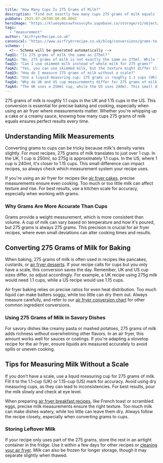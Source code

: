 ```yaml
---
title: "How Many Cups Is 275 Grams of Milk?"
description: "Find out exactly how many cups 275 grams of milk equals for perfect baking and cooking every time. Includes UK and US conversions!"
pubDate: 2025-07-26T00:00:00.000Z
heroImage: "https://klueoymssxwfnxsvcyhv.supabase.co/storage/v1/object/public/Shmucket/how-many-cups-is-275-grams-of-milk.png"
tags:
  - "measurement"
author: "AirFryerRecipe.co.uk"
canonical: "https://www.airfryerrecipe.co.uk/blog/conversions/grams-to-cups/how-many-cups-is-275-grams-of-milk"
schema: |
  <!-- Schema will be generated automatically -->
faqQ1: "Is 275 grams of milk the same as 275ml?"
faqA1: "No, 275 grams of milk is not exactly the same as 275ml. While they're close, milk's density means 275ml weighs about 283 grams. For precise recipes, especially in an air fryer, always measure by weight (grams) if the recipe specifies it."
faqQ2: "Can I use skimmed milk instead of whole milk for 275 grams?"
faqA2: "Yes, you can use skimmed milk, but the texture might differ slightly. Whole milk has more fat, which affects richness in recipes. For air fryer baking, stick to the milk type specified for best results, but substitutions are possible in a pinch."
faqQ3: "How do I measure 275 grams of milk without a scale?"
faqA3: "Use a liquid measuring cup: 275 grams is roughly 1.1 cups (UK) or 1.15 cups (US). Pour slowly and check at eye level for accuracy. For air fryer recipes, a scale is ideal, but a measuring cup works in a pinch."
faqQ4: "Why do UK and US cup measurements differ for 275 grams of milk?"
faqA4: "The UK uses a 250ml cup, while the US uses 240ml. This small difference means 275 grams of milk is 1.1 cups in the UK and 1.15 cups in the US. Always check which system your recipe follows for air fryer cooking."
---
```

<p>275 grams of milk is roughly 1.1 cups in the UK and 1.15 cups in the US. This conversion is essential for precise baking and cooking, especially when using an air fryer where measurements matter. Whether you're whipping up a cake or a creamy sauce, knowing how many cups 275 grams of milk equals ensures perfect results every time.</p>

<h2>Understanding Milk Measurements</h2>  
<p>Converting grams to cups can be tricky because milk's density varies slightly. For most recipes, 275 grams of milk translates to just over 1 cup. In the UK, 1 cup is 250ml, so 275g is approximately 1.1 cups. In the US, where 1 cup is 240ml, it's closer to 1.15 cups. This small difference can impact recipes, so always check which measurement system your recipe uses.</p>  
<p>If you're using an air fryer for recipes like <a href=https://www.airfryerrecipe.co.uk/recipe-category/cakes>air fryer cakes</a>, precise measurements ensure even cooking. Too much or too little milk can affect texture and rise. For best results, use a kitchen scale for accuracy, especially when working with grams.</p>

<h3>Why Grams Are More Accurate Than Cups</h3>  
<p>Grams provide a weight measurement, which is more consistent than volume. A cup of milk can vary based on temperature and how it's poured, but 275 grams is always 275 grams. This precision is crucial for air fryer recipes, where even small deviations can alter cooking times and results.</p>

<h2>Converting 275 Grams of Milk for Baking</h2>  
<p>When baking, 275 grams of milk is often used in recipes like pancakes, custards, or <a href=https://www.airfryerrecipe.co.uk/recipes>air fryer desserts</a>. If your recipe calls for cups but you only have a scale, this conversion saves the day. Remember, UK and US cup sizes differ, so adjust accordingly. For example, a UK recipe using 275g milk would need 1.1 cups, while a US recipe would use 1.15 cups.</p>  
<p>Air fryer baking relies on precise ratios for even heat distribution. Too much liquid can make batters soggy, while too little can dry them out. Always measure carefully, and refer to our <a href=https://www.airfryerrecipe.co.uk/air-fryer-conversion-chart>air fryer conversion chart</a> for other common ingredient conversions.</p>

<h3>Using 275 Grams of Milk in Savory Dishes</h3>  
<p>For savory dishes like creamy pasta or mashed potatoes, 275 grams of milk adds richness without overwhelming other flavors. In an air fryer, this amount works well for sauces or coatings. If you're adapting a stovetop recipe for the air fryer, ensure liquids are measured accurately to avoid spills or uneven cooking.</p>

<h2>Tips for Measuring Milk Without a Scale</h2>  
<p>If you don't have a scale, use a liquid measuring cup for 275 grams of milk. Fill it to the 1.1-cup (UK) or 1.15-cup (US) mark for accuracy. Avoid using dry measuring cups, as they can lead to inconsistencies. For best results, pour the milk slowly and check at eye level.</p>  
<p>When preparing <a href=https://www.airfryerrecipe.co.uk/recipe-category/breakfast>air fryer breakfast recipes</a>, like French toast or scrambled eggs, precise milk measurements ensure the right texture. Too much milk can make dishes watery, while too little can leave them dry. Always follow the recipe closely, especially when converting grams to cups.</p>

<h3>Storing Leftover Milk</h3>  
<p>If your recipe only uses part of the 275 grams, store the rest in an airtight container in the fridge. Use it within a few days for other recipes or <a href=https://www.airfryerrecipe.co.uk/air-fryer-cleaner>cleaning your air fryer</a>. Milk can also be frozen for longer storage, though it may separate slightly when thawed.</p>
